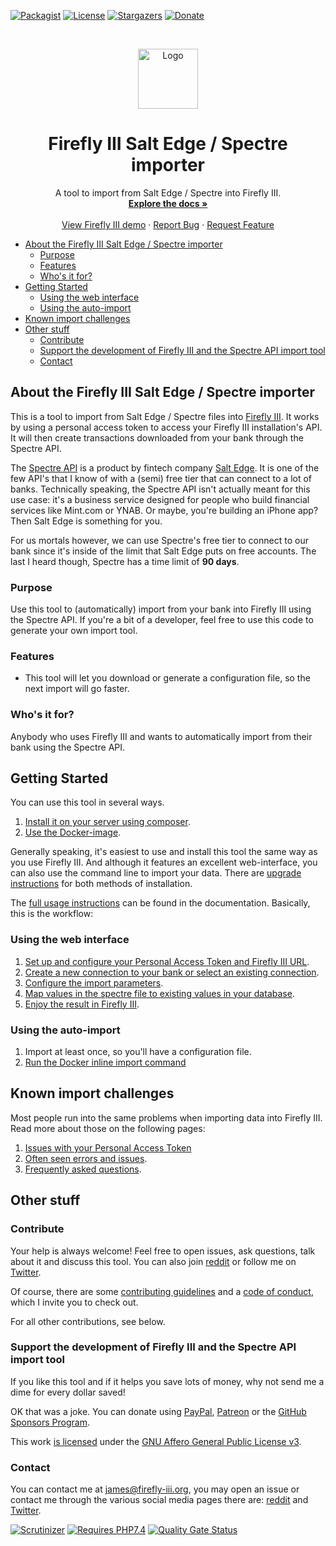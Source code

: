 [![Packagist][packagist-shield]][packagist-uri]
[![License][license-shield]][license-uri]
[![Stargazers][stars-shield]][stars-url]
[![Donate][donate-shield]][donate-uri]

<!-- PROJECT LOGO -->
<br />
<p align="center">
  <a href="https://firefly-iii.org/">
    <img src="https://www.firefly-iii.org/static/img/logo-small-new.png" alt="Logo" width="96" height="96">
  </a>
</p>
  <h1 align="center">Firefly III Salt Edge / Spectre importer</h1>

  <p align="center">
    A tool to import from Salt Edge / Spectre into Firefly III.
    <br />
    <a href="https://firefly-iii.gitbook.io/firefly-iii-spectre-importer/"><strong>Explore the docs »</strong></a>
    <br />
    <br />
    <a href="https://demo.firefly-iii.org/">View Firefly III demo</a>
    ·
    <a href="https://github.com/firefly-iii/firefly-iii/issues">Report Bug</a>
    ·
    <a href="https://github.com/firefly-iii/firefly-iii/issues">Request Feature</a>
  </p>

<!-- MarkdownTOC autolink="true" -->

- [About the Firefly III Salt Edge / Spectre importer](#about-the-firefly-iii-salt-edge--spectre-importer)
	- [Purpose](#purpose)
	- [Features](#features)
	- [Who's it for?](#whos-it-for)
- [Getting Started](#getting-started)
	- [Using the web interface](#using-the-web-interface)
	- [Using the auto-import](#using-the-auto-import)
- [Known import challenges](#known-import-challenges)
- [Other stuff](#other-stuff)
	- [Contribute](#contribute)
	- [Support the development of Firefly III and the Spectre API import tool](#support-the-development-of-firefly-iii-and-the-spectre-api-import-tool)
	- [Contact](#contact)

<!-- /MarkdownTOC -->

## About the Firefly III Salt Edge / Spectre importer
This is a tool to import from Salt Edge / Spectre files into [Firefly III](https://github.com/firefly-iii/firefly-iii). It works by using a personal access token to access your Firefly III installation's API. It will then create transactions downloaded from your bank through the Spectre API.

The [Spectre API](https://www.saltedge.com/products/spectre) is a product by fintech company [Salt Edge](https://www.saltedge.com/). It is one of the few API's that I know of with a (semi) free tier that can connect to a lot of banks. Technically speaking, the Spectre API isn't actually meant for this use case: it's a business service designed for people who build financial services like Mint.com or YNAB. Or maybe, you're building an iPhone app? Then Salt Edge is something for you.

For us mortals however, we can use Spectre's free tier to connect to our bank since it's inside of the limit that Salt Edge puts on free accounts. The last I heard though, Spectre has a time limit of **90 days**.

### Purpose

Use this tool to (automatically) import from your bank into Firefly III using the Spectre API. If you're a bit of a developer, feel free to use this code to generate
 your own import tool.

### Features

* This tool will let you download or generate a configuration file, so the next import will go faster.

### Who's it for?

Anybody who uses Firefly III and wants to automatically import from their bank using the Spectre API.

## Getting Started

You can use this tool in several ways.

1. [Install it on your server using composer](https://firefly-iii.gitbook.io/firefly-iii-spectre-importer/installing-and-running/self_hosted).
2. [Use the Docker-image](https://firefly-iii.gitbook.io/firefly-iii-spectre-importer/installing-and-running/docker).

Generally speaking, it's easiest to use and install this tool the same way as you use Firefly III. And although it features an excellent web-interface, you can also use the command line to import your data. There are [upgrade instructions](https://firefly-iii.gitbook.io/firefly-iii-spectre-importer/upgrading/upgrade) for both methods of installation.

The [full usage instructions](https://firefly-iii.gitbook.io/firefly-iii-spectre-importer/) can be found in the documentation. Basically, this is the workflow:

### Using the web interface

1. [Set up and configure your Personal Access Token and Firefly III URL](https://firefly-iii.gitbook.io/firefly-iii-spectre-importer/installing-and-running/configure).
2. [Create a new connection to your bank or select an existing connection](https://firefly-iii.gitbook.io/firefly-iii-spectre-importer/importing-data/select_connection).
3. [Configure the import parameters](https://firefly-iii.gitbook.io/firefly-iii-spectre-importer/importing-data/configure).
4. [Map values in the spectre file to existing values in your database](https://firefly-iii.gitbook.io/firefly-iii-spectre-importer/importing-data/map).
5. [Enjoy the result in Firefly III](https://github.com/firefly-iii/firefly-iii).

### Using the auto-import

1. Import at least once, so you'll have a configuration file.
2. [Run the Docker inline import command](https://firefly-iii.gitbook.io/firefly-iii-spectre-importer/importing-data/command_line)

## Known import challenges

Most people run into the same problems when importing data into Firefly III. Read more about those on the following pages:

1. [Issues with your Personal Access Token](https://firefly-iii.gitbook.io/firefly-iii-spectre-importer/errors-and-trouble-shooting/token_errors)
2. [Often seen errors and issues](https://firefly-iii.gitbook.io/firefly-iii-spectre-importer/errors-and-trouble-shooting/freq_errors).
3. [Frequently asked questions](https://firefly-iii.gitbook.io/firefly-iii-spectre-importer/errors-and-trouble-shooting/freq_questions).

## Other stuff

### Contribute

Your help is always welcome! Feel free to open issues, ask questions, talk about it and discuss this tool. You can also join [reddit](https://www.reddit.com/r/FireflyIII/) or follow me on [Twitter](https://twitter.com/Firefly_III).

Of course, there are some [contributing guidelines](https://github.com/firefly-iii/spectre-importer/blob/master/.github/contributing.md) and a [code of conduct](https://github.com/firefly-iii/spectre-importer/blob/master/.github/code_of_conduct.md), which I invite you to check out.

For all other contributions, see below.

### Support the development of Firefly III and the Spectre API import tool

If you like this tool and if it helps you save lots of money, why not send me a dime for every dollar saved!

OK that was a joke. You can donate using [PayPal](https://www.paypal.com/cgi-bin/webscr?cmd=_s-xclick&hosted_button_id=44UKUT455HUFA), [Patreon](https://www.patreon.com/jc5) or the [GitHub Sponsors Program](https://github.com/sponsors/JC5).

This work [is licensed](https://github.com/firefly-iii/spectre-importer/blob/master/LICENSE) under the [GNU Affero General Public License v3](https://www.gnu.org/licenses/agpl-3.0.html).

### Contact

You can contact me at [james@firefly-iii.org](mailto:james@firefly-iii.org), you may open an issue or contact me through the various social media pages there are: [reddit](https://www.reddit.com/r/FireflyIII/) and [Twitter](https://twitter.com/Firefly_III).

[![Scrutinizer][scrutinizer-shield]][scrutinizer-uri]
[![Requires PHP7.4][php-shield]][php-uri]
[![Quality Gate Status](gate-shield)](gate-uri)

[scrutinizer-shield]: https://img.shields.io/scrutinizer/g/firefly-iii/spectre-importer.svg?style=flat-square
[scrutinizer-uri]: https://scrutinizer-ci.com/g/firefly-iii/spectre-importer/
[php-shield]: https://img.shields.io/badge/php-7.4-red.svg?style=flat-square
[php-uri]: https://secure.php.net/downloads.php
[packagist-shield]: https://img.shields.io/packagist/v/firefly-iii/spectre-importer.svg?style=flat-square
[packagist-uri]: https://packagist.org/packages/firefly-iii/spectre-importer
[license-shield]: https://img.shields.io/github/license/firefly-iii/spectre-importer.svg?style=flat-square
[license-uri]: https://www.gnu.org/licenses/agpl-3.0.html
[stars-shield]: https://img.shields.io/github/stars/firefly-iii/spectre-importer.svg?style=flat-square
[stars-url]: https://github.com/firefly-iii/spectre-importer/stargazers
[donate-shield]: https://img.shields.io/badge/donate-%24%20%E2%82%AC-brightgreen?style=flat-square
[donate-uri]: #support
[gate-shield]: https://sonarcloud.io/api/project_badges/measure?project=firefly-iii_spectre-importer&metric=alert_status
[gate-uri]: https://sonarcloud.io/dashboard?id=firefly-iii_spectre-importer
